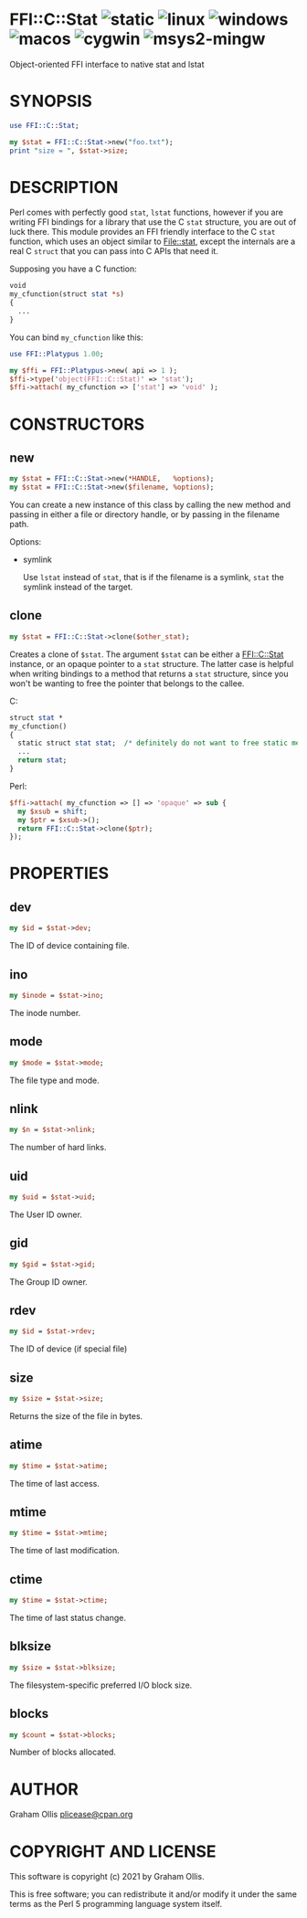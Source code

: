 # FFI::C::Stat ![static](https://github.com/PerlFFI/FFI-C-Stat/workflows/static/badge.svg) ![linux](https://github.com/PerlFFI/FFI-C-Stat/workflows/linux/badge.svg) ![windows](https://github.com/PerlFFI/FFI-C-Stat/workflows/windows/badge.svg) ![macos](https://github.com/PerlFFI/FFI-C-Stat/workflows/macos/badge.svg) ![cygwin](https://github.com/PerlFFI/FFI-C-Stat/workflows/cygwin/badge.svg) ![msys2-mingw](https://github.com/PerlFFI/FFI-C-Stat/workflows/msys2-mingw/badge.svg)

Object-oriented FFI interface to native stat and lstat

# SYNOPSIS

```perl
use FFI::C::Stat;

my $stat = FFI::C::Stat->new("foo.txt");
print "size = ", $stat->size;
```

# DESCRIPTION

Perl comes with perfectly good `stat`, `lstat` functions, however if you are writing
FFI bindings for a library that use the C `stat` structure, you are out of luck there.
This module provides an FFI friendly interface to the C `stat` function, which uses
an object similar to [File::stat](https://metacpan.org/pod/File::stat), except the internals are a real C `struct` that
you can pass into C APIs that need it.

Supposing you have a C function:

```perl
void
my_cfunction(struct stat *s)
{
  ...
}
```

You can bind `my_cfunction` like this:

```perl
use FFI::Platypus 1.00;

my $ffi = FFI::Platypus->new( api => 1 );
$ffi->type('object(FFI::C::Stat)' => 'stat');
$ffi->attach( my_cfunction => ['stat'] => 'void' );
```

# CONSTRUCTORS

## new

```perl
my $stat = FFI::C::Stat->new(*HANDLE,   %options);
my $stat = FFI::C::Stat->new($filename, %options);
```

You can create a new instance of this class by calling the new method and passing in
either a file or directory handle, or by passing in the filename path.

Options:

- symlink

    Use `lstat` instead of `stat`, that is if the filename is a symlink, `stat` the
    symlink instead of the target.

## clone

```perl
my $stat = FFI::C::Stat->clone($other_stat);
```

Creates a clone of `$stat`.  The argument `$stat` can be either a [FFI::C::Stat](https://metacpan.org/pod/FFI::C::Stat) instance,
or an opaque pointer to a `stat` structure.  The latter case is helpful when writing bindings
to a method that returns a `stat` structure, since you won't be wanting to free the pointer
that belongs to the callee.

C:

```perl
struct stat *
my_cfunction()
{
  static struct stat stat;  /* definitely do not want to free static memory */
  ...
  return stat;
}
```

Perl:

```perl
$ffi->attach( my_cfunction => [] => 'opaque' => sub {
  my $xsub = shift;
  my $ptr = $xsub->();
  return FFI::C::Stat->clone($ptr);
});
```

# PROPERTIES

## dev

```perl
my $id = $stat->dev;
```

The ID of device containing file.

## ino

```perl
my $inode = $stat->ino;
```

The inode number.

## mode

```perl
my $mode = $stat->mode;
```

The file type and mode.

## nlink

```perl
my $n = $stat->nlink;
```

The number of hard links.

## uid

```perl
my $uid = $stat->uid;
```

The User ID owner.

## gid

```perl
my $gid = $stat->gid;
```

The Group ID owner.

## rdev

```perl
my $id = $stat->rdev;
```

The ID of device (if special file)

## size

```perl
my $size = $stat->size;
```

Returns the size of the file in bytes.

## atime

```perl
my $time = $stat->atime;
```

The time of last access.

## mtime

```perl
my $time = $stat->mtime;
```

The time of last modification.

## ctime

```perl
my $time = $stat->ctime;
```

The time of last status change.

## blksize

```perl
my $size = $stat->blksize;
```

The filesystem-specific  preferred I/O block size.

## blocks

```perl
my $count = $stat->blocks;
```

Number of blocks allocated.

# AUTHOR

Graham Ollis <plicease@cpan.org>

# COPYRIGHT AND LICENSE

This software is copyright (c) 2021 by Graham Ollis.

This is free software; you can redistribute it and/or modify it under
the same terms as the Perl 5 programming language system itself.
